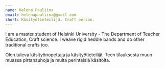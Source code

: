```yaml
---
name: Helena Pauliina
email: helenapauliina@gmail.com
short: Käsityötieteilijä. Craft person.
---
```

I am a master student of Helsinki University - The Department of Teacher Education, Craft science. I weave rigid heddle bands and do other traditional crafts too.

Olen tuleva käsityönopettaja ja käsityötieteilijä. Teen tilauksesta muun muassa pirtanauhoja ja muita perinteisiä käsitöitä.
